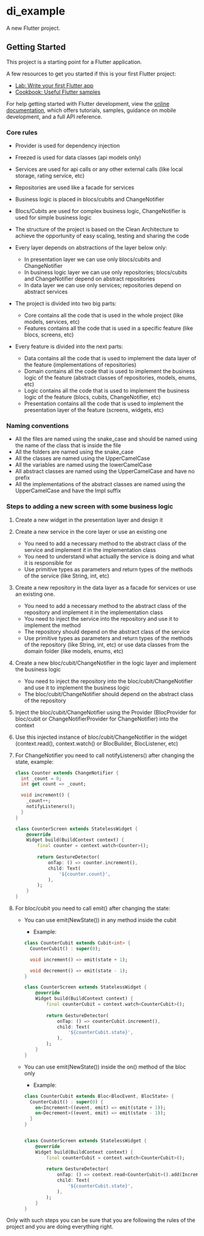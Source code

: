 # di_example

A new Flutter project.

## Getting Started

This project is a starting point for a Flutter application.

A few resources to get you started if this is your first Flutter project:

- [Lab: Write your first Flutter app](https://docs.flutter.dev/get-started/codelab)
- [Cookbook: Useful Flutter samples](https://docs.flutter.dev/cookbook)

For help getting started with Flutter development, view the
[online documentation](https://docs.flutter.dev/), which offers tutorials,
samples, guidance on mobile development, and a full API reference.

### Core rules

- Provider is used for dependency injection
- Freezed is used for data classes (api models only)
- Services are used for api calls or any other external calls (like local storage, rating service, etc)
- Repositories are used like a facade for services
- Business logic is placed in blocs/cubits and ChangeNotifier
- Blocs/Cubits are used for complex business logic, ChangeNotifier is used for simple business logic
- The structure of the project is based on the Clean Architecture to achieve the opportunity of easy scaling, testing and sharing the code
- Every layer depends on abstractions of the layer below only:
  - In presentation layer we can use only blocs/cubits and ChangeNotifier
  - In business logic layer we can use only repositories; blocs/cubits and ChangeNotifier depend on abstract repositories
  - In data layer we can use only services; repositories depend on abstract services
- The project is divided into two big parts:
  - Core contains all the code that is used in the whole project (like models, services, etc)
  - Features contains all the code that is used in a specific feature (like blocs, screens, etc)
  
- Every feature is divided into the next parts:
  - Data contains all the code that is used to implement the data layer of the feature (implementations of repositories)
  - Domain contains all the code that is used to implement the business logic of the feature (abstract classes of repositories, models, enums, etc)
  - Logic contains all the code that is used to implement the business logic of the feature (blocs, cubits, ChangeNotifier, etc)
  - Presentation contains all the code that is used to implement the presentation layer of the feature (screens, widgets, etc)

### Naming conventions

- All the files are named using the snake_case and should be named using the name of the class that is inside the file
- All the folders are named using the snake_case
- All the classes are named using the UpperCamelCase
- All the variables are named using the lowerCamelCase
- All abstract classes are named using the UpperCamelCase and have no prefix
- All the implementations of the abstract classes are named using the UpperCamelCase and have the Impl suffix

### Steps to adding a new screen with some business logic

1. Create a new widget in the presentation layer and design it

2. Create a new service in the core layer or use an existing one
    - You need to add a necessary method to the abstract class of the service and implement it in the implementation class
    - You need to understand what actually the service is doing and what it is responsible for
    - Use primitive types as parameters and return types of the methods of the service (like String, int, etc)

3. Create a new repository in the data layer as a facade for services or use an existing one.
    - You need to add a necessary method to the abstract class of the repository and implement it in the implementation class
    - You need to inject the service into the repository and use it to implement the method
    - The repository should depend on the abstract class of the service
    - Use primitive types as parameters and return types of the methods of the repository (like String, int, etc) or use data classes from the domain folder (like models, enums, etc)

4. Create a new bloc/cubit/ChangeNotifier in the logic layer and implement the business logic
    - You need to inject the repository into the bloc/cubit/ChangeNotifier and use it to implement the business logic
    - The bloc/cubit/ChangeNotifier should depend on the abstract class of the repository

5. Inject the bloc/cubit/ChangeNotifier using the Provider (BlocProvider for bloc/cubit or ChangeNotifierProvider for ChangeNotifier) into the context

6. Use this injected instance of bloc/cubit/ChangeNotifier in the widget (context.read(), context.watch() or BlocBuilder, BlocListener, etc)

7. For ChangeNotifier you need to call notifyListeners() after changing the state, example:

    ```dart
    class Counter extends ChangeNotifier {
      int _count = 0;
      int get count => _count;
    
      void increment() {
        _count++;
        notifyListeners();
      }
    }

    class CounterScreen extends StatelessWidget {
        @override
        Widget build(BuildContext context) {
            final counter = context.watch<Counter>();
        
            return GestureDetector(
                onTap: () => counter.increment(),
                child: Text(
                    '${counter.count}',
                ),
            );
        }
    }
    ```

8. For bloc/cubit you need to call emit() after changing the state:
    - You can use emit(NewState()) in any method inside the cubit
        - Example:

        ```dart
        class CounterCubit extends Cubit<int> {
          CounterCubit() : super(0);
        
          void increment() => emit(state + 1);
        
          void decrement() => emit(state - 1);
        }

        class CounterScreen extends StatelessWidget {
            @override
            Widget build(BuildContext context) {
                final counterCubit = context.watch<CounterCubit>();
            
                return GestureDetector(
                    onTap: () => counterCubit.increment(),
                    child: Text(
                        '${counterCubit.state}',
                    ),
                );
            }
        }
        
        ```

    - You can use emit(NewState()) inside the on() method of the bloc only
        - Example:

        ```dart
        class CounterCubit extends Bloc<BlocEvent, BlocState> {
          CounterCubit() : super(0) {
            on<Increment>((event, emit) => emit(state + 1));
            on<Decrement>((event, emit) => emit(state - 1));
          }
        }
        

        class CounterScreen extends StatelessWidget {
            @override
            Widget build(BuildContext context) {
                final counterCubit = context.watch<CounterCubit>();
            
                return GestureDetector(
                    onTap: () => context.read<CounterCubit>().add(Increment()),
                    child: Text(
                        '${counterCubit.state}',
                    ),
                );
            }
        }
        ```

Only with such steps you can be sure that you are following the rules of the project and you are doing everything right.
